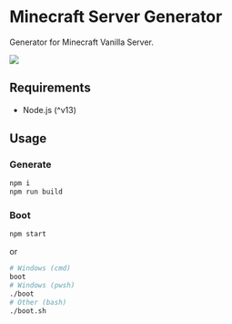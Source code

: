 # Minecraft Server Generator
Generator for Minecraft Vanilla Server.

![](https://i.gyazo.com/8e107fcfe4f7d44ea6178e18287ed2b0.png)

## Requirements
- Node.js (^v13)

## Usage
### Generate
```bash
npm i
npm run build
```

### Boot
```bash
npm start
```
or
```bash
# Windows (cmd)
boot
# Windows (pwsh)
./boot
# Other (bash)
./boot.sh
```

